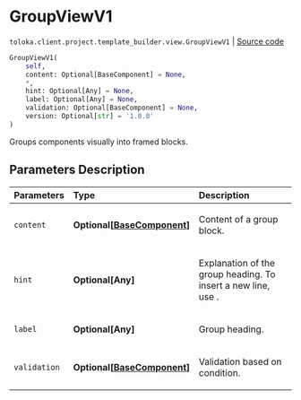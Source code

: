 # GroupViewV1
`toloka.client.project.template_builder.view.GroupViewV1` | [Source code](https://github.com/Toloka/toloka-kit/blob/v1.1.0.post1/src/client/project/template_builder/view.py#L176)

```python
GroupViewV1(
    self,
    content: Optional[BaseComponent] = None,
    *,
    hint: Optional[Any] = None,
    label: Optional[Any] = None,
    validation: Optional[BaseComponent] = None,
    version: Optional[str] = '1.0.0'
)
```

Groups components visually into framed blocks.

## Parameters Description

| Parameters | Type | Description |
| :----------| :----| :-----------|
`content`|**Optional\[[BaseComponent](toloka.client.project.template_builder.base.BaseComponent.md)\]**|<p>Content of a group block.</p>
`hint`|**Optional\[Any\]**|<p>Explanation of the group heading. To insert a new line, use .</p>
`label`|**Optional\[Any\]**|<p>Group heading.</p>
`validation`|**Optional\[[BaseComponent](toloka.client.project.template_builder.base.BaseComponent.md)\]**|<p>Validation based on condition.</p>

